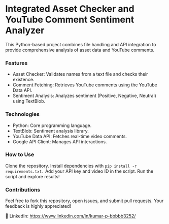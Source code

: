 # Integrated Asset Checker and YouTube Comment Sentiment Analyzer ##
  This Python-based project combines file handling and API integration to provide comprehensive analysis of asset data and YouTube comments.

### Features
 - Asset Checker: Validates names from a text file and checks their existence.
 - Comment Fetching: Retrieves YouTube comments using the YouTube Data API.
 - Sentiment Analysis: Analyzes sentiment (Positive, Negative, Neutral) using TextBlob.
   
### Technologies
 - Python: Core programming language.
 - TextBlob: Sentiment analysis library.
 - YouTube Data API: Fetches real-time video comments.
 - Google API Client: Manages API interactions.
   
### How to Use
  Clone the repository.
  Install dependencies with ``` pip install -r requirements.txt. ```
  Add your API key and video ID in the script.
  Run the script and explore results!
  
### Contributions
Feel free to fork this repository, open issues, and submit pull requests. Your feedback is highly appreciated!

🔗 LinkedIn: https://www.linkedin.com/in/kumar-p-bbbbb3252/
